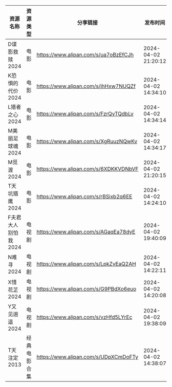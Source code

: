 | 资源名称         | 资源类型   | 分享链接                                 | 发布时间                |
| ------------ | ------ | ------------------------------------ | ------------------- |
| D谍影救赎2024    | 电影     | https://www.alipan.com/s/ua7oBzEfCJh | 2024-04-02 21:20:12 |
| K恐惧的代价2024   | 电影     | https://www.alipan.com/s/jhHxw7NUQZf | 2024-04-02 14:34:10 |
| L猎者之心2024    | 电影     | https://www.alipan.com/s/FzrQyTQdbLv | 2024-04-02 14:34:14 |
| M美丽足球魂2024   | 电影     | https://www.alipan.com/s/XgRuuzNQwKv | 2024-04-02 14:34:17 |
| M觅渡2024      | 电影     | https://www.alipan.com/s/6XDKKVDNbVF | 2024-04-02 21:20:15 |
| T天坑猎鹰2024    | 电影     | https://www.alipan.com/s/rBSixb2q6EE | 2024-04-02 14:24:10 |
| F夫君大人别怕我2024 | 电视剧    | https://www.alipan.com/s/AGaqEa78dyE | 2024-04-02 19:40:09 |
| N难寻2024      | 电视剧    | https://www.alipan.com/s/LpkZvEaQ2AH | 2024-04-02 14:22:11 |
| X惜花芷2024     | 电视剧    | https://www.alipan.com/s/G9PBdXo6euo | 2024-04-02 14:20:08 |
| Y又见逍遥2024    | 电视剧    | https://www.alipan.com/s/vzHfd5LYrEc | 2024-04-02 19:38:09 |
| T天注定2013     | 经典电影合集 | https://www.alipan.com/s/UDpXCmDoFTy | 2024-04-02 14:38:07 |
